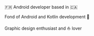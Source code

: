 
🇫🇷 Android developer based in 🇨🇦

Fond of Android and Kotlin development 🤩

Graphic design enthusiast and ⛵ lover

<!---
gabrieldrn/gabrieldrn is a ✨ special ✨ repository because its `README.md` (this file) appears on your GitHub profile.
You can click the Preview link to take a look at your changes.
--->

